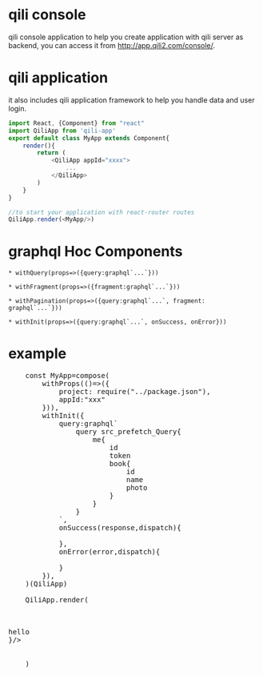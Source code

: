 qili console
=========

qili console application to help you create application with qili server as backend, you can access it from http://app.qili2.com/console/.


qili application
=============
it also includes qili application framework to help you handle data and user login.
```javascript
import React, {Component} from "react"
import QiliApp from 'qili-app'
export default class MyApp extends Component{
    render(){
        return (
            <QiliApp appId="xxxx">
				...
			</QiliApp>
        )
    }
}

//to start your application with react-router routes
QiliApp.render(<MyApp/>)
```
graphql Hoc Components
===
	* withQuery(props=>({query:graphql`...`}))
	
	* withFragment(props=>({fragment:graphql`...`}))
	
	* withPagination(props=>({query:graphql`...`, fragment: graphql`...`}))
	
	* withInit(props=>({query:graphql`...`, onSuccess, onError}))
	
example
===

<pre>
	const MyApp=compose(
		withProps(()=>({
			project: require("../package.json"),
			appId:"xxx"
		})),
		withInit({
			query:graphql`
				query src_prefetch_Query{
					me{
						id
						token
						book{
							id
							name
							photo
						}
					}
				}
			`,
			onSuccess(response,dispatch){
				
			},
			onError(error,dispatch){
				
			}
		}),
	)(QiliApp)

	QiliApp.render(
		<MyApp>
			<Router history={hashHistory}>
				<IndexRoute component={()=><div>hello</div>}/>
			</Router>
		</MyApp>
	)
</pre>